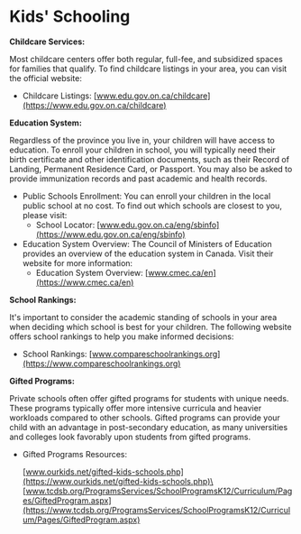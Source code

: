 # Kids' Schooling

**Childcare Services:**

Most childcare centers offer both regular, full-fee, and subsidized spaces for families that qualify. To find childcare listings in your area, you can visit the official website:

* Childcare Listings: [www.edu.gov.on.ca/childcare](https://www.edu.gov.on.ca/childcare)

**Education System:**

Regardless of the province you live in, your children will have access to education. To enroll your children in school, you will typically need their birth certificate and other identification documents, such as their Record of Landing, Permanent Residence Card, or Passport. You may also be asked to provide immunization records and past academic and health records.

* Public Schools Enrollment: You can enroll your children in the local public school at no cost. To find out which schools are closest to you, please visit:
  * School Locator: [www.edu.gov.on.ca/eng/sbinfo](https://www.edu.gov.on.ca/eng/sbinfo)
* Education System Overview: The Council of Ministers of Education provides an overview of the education system in Canada. Visit their website for more information:
  * Education System Overview: [www.cmec.ca/en](https://www.cmec.ca/en)

**School Rankings:**

It's important to consider the academic standing of schools in your area when deciding which school is best for your children. The following website offers school rankings to help you make informed decisions:

* School Rankings: [www.compareschoolrankings.org](https://www.compareschoolrankings.org)

**Gifted Programs:**

Private schools often offer gifted programs for students with unique needs. These programs typically offer more intensive curricula and heavier workloads compared to other schools. Gifted programs can provide your child with an advantage in post-secondary education, as many universities and colleges look favorably upon students from gifted programs.

*   Gifted Programs Resources:

    [www.ourkids.net/gifted-kids-schools.php](https://www.ourkids.net/gifted-kids-schools.php)\
    [www.tcdsb.org/ProgramsServices/SchoolProgramsK12/Curriculum/Pages/GiftedProgram.aspx](https://www.tcdsb.org/ProgramsServices/SchoolProgramsK12/Curriculum/Pages/GiftedProgram.aspx)

